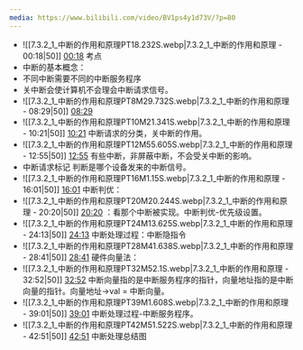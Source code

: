 ```yaml
---
media: https://www.bilibili.com/video/BV1ps4y1d73V/?p=80
---
```


- ![[7.3.2_1_中断的作用和原理PT18.232S.webp|7.3.2_1_中断的作用和原理 - 00:18|50]] [00:18](https://www.bilibili.com/video/BV1ps4y1d73V/?p=80&t=18.23153#t=18.23)  考点
- 中断的基本概念：
- 不同中断需要不同的中断服务程序
- 关中断会使计算机不会理会中断请求信号。
- ![[7.3.2_1_中断的作用和原理PT8M29.732S.webp|7.3.2_1_中断的作用和原理 - 08:29|50]] [08:29](https://www.bilibili.com/video/BV1ps4y1d73V/?p=80&t=509.732178#t=08:29.73) 
- ![[7.3.2_1_中断的作用和原理PT10M21.341S.webp|7.3.2_1_中断的作用和原理 - 10:21|50]] [10:21](https://www.bilibili.com/video/BV1ps4y1d73V/?p=80&t=621.341262#t=10:21.34) 中断请求的分类，关中断的作用。
- ![[7.3.2_1_中断的作用和原理PT12M55.605S.webp|7.3.2_1_中断的作用和原理 - 12:55|50]] [12:55](https://www.bilibili.com/video/BV1ps4y1d73V/?p=80&t=775.604821#t=12:55.60) 有些中断，非屏蔽中断，不会受关中断的影响。
- 中断请求标记 判断是哪个设备发来的中断信号。
- ![[7.3.2_1_中断的作用和原理PT16M1.15S.webp|7.3.2_1_中断的作用和原理 - 16:01|50]] [16:01](https://www.bilibili.com/video/BV1ps4y1d73V/?p=80&t=961.150435#t=16:01.15) 
中断判优：
- ![[7.3.2_1_中断的作用和原理PT20M20.244S.webp|7.3.2_1_中断的作用和原理 - 20:20|50]] [20:20](https://www.bilibili.com/video/BV1ps4y1d73V/?p=80&t=1220.244413#t=20:20.24) ：看那个中断被实现。中断判优-优先级设置。 
- ![[7.3.2_1_中断的作用和原理PT24M13.625S.webp|7.3.2_1_中断的作用和原理 - 24:13|50]] [24:13](https://www.bilibili.com/video/BV1ps4y1d73V/?p=80&t=1453.625134#t=24:13.63) 
中断处理过程：中断隐指令
- ![[7.3.2_1_中断的作用和原理PT28M41.638S.webp|7.3.2_1_中断的作用和原理 - 28:41|50]] [28:41](https://www.bilibili.com/video/BV1ps4y1d73V/?p=80&t=1721.637952#t=28:41.64) 
硬件向量法： 
- ![[7.3.2_1_中断的作用和原理PT32M52.1S.webp|7.3.2_1_中断的作用和原理 - 32:52|50]] [32:52](https://www.bilibili.com/video/BV1ps4y1d73V/?p=80&t=1972.099801#t=32:52.10)  中断向量指的是中断服务程序的指针，向量地址指的是中断向量的指针。向量地址->val = 中断向量。
- ![[7.3.2_1_中断的作用和原理PT39M1.608S.webp|7.3.2_1_中断的作用和原理 - 39:01|50]] [39:01](https://www.bilibili.com/video/BV1ps4y1d73V/?p=80&t=2341.607538#t=39:01.61) 中断处理过程-中断服务程序。
- ![[7.3.2_1_中断的作用和原理PT42M51.522S.webp|7.3.2_1_中断的作用和原理 - 42:51|50]] [42:51](https://www.bilibili.com/video/BV1ps4y1d73V/?p=80&t=2571.521514#t=42:51.52) 中断处理总结图